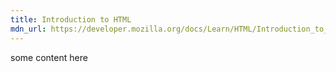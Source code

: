 ```yaml
---
title: Introduction to HTML
mdn_url: https://developer.mozilla.org/docs/Learn/HTML/Introduction_to_HTML
---
```

some content here
